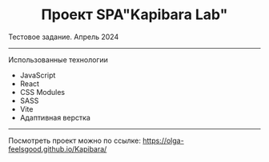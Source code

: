 <h1 align="center">Проект SPA"Kapibara Lab"</h1>

Тестовое задание. Апрель 2024

********
Использованные технологии

* JavaScript
* React
* CSS Modules
* SASS
* Vite
* Адаптивная верстка

*******
Посмотреть проект можно по ссылке: https://olga-feelsgood.github.io/Kapibara/
